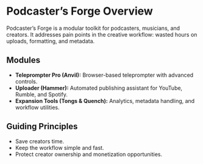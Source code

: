 # Podcaster’s Forge Overview

Podcaster’s Forge is a modular toolkit for podcasters, musicians, and creators. It addresses pain points in the creative workflow: wasted hours on uploads, formatting, and metadata.

## Modules

- **Teleprompter Pro (Anvil):** Browser-based teleprompter with advanced controls.
- **Uploader (Hammer):** Automated publishing assistant for YouTube, Rumble, and Spotify.
- **Expansion Tools (Tongs & Quench):** Analytics, metadata handling, and workflow utilities.

## Guiding Principles

- Save creators time.
- Keep the workflow simple and fast.
- Protect creator ownership and monetization opportunities.
